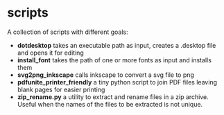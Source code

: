 # scripts
A collection of scripts with different goals:

- **dotdesktop** takes an executable path as input, creates a .desktop file and opens it for editing
- **install_font** takes the path of one or more fonts as input and installs them
- **svg2png_inkscape** calls inkscape to convert a svg file to png 
- **pdfunite_printer_friendly** a tiny python script to join PDF files leaving blank pages for easier printing
- **zip_rename.py** a utility to extract and rename files in a zip archive. Useful when the names of the files to be extracted is not unique.
